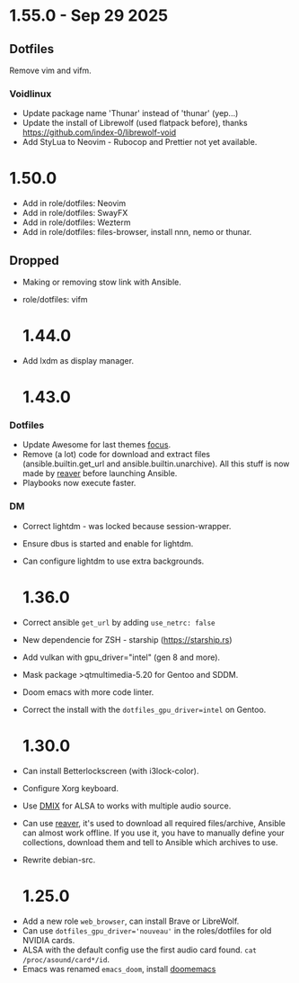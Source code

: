 # 1.55.0 - Sep 29 2025

## Dotfiles

Remove vim and vifm.

### Voidlinux

- Update package name 'Thunar' instead of 'thunar' (yep...)
- Update the install of Librewolf (used flatpack before), thanks https://github.com/index-0/librewolf-void
- Add StyLua to Neovim - Rubocop and Prettier not yet available.

# 1.50.0

- Add in role/dotfiles: Neovim
- Add in role/dotfiles: SwayFX
- Add in role/dotfiles: Wezterm
- Add in role/dotfiles: files-browser, install nnn, nemo or thunar.

## Dropped

- Making or removing stow link with Ansible.
- role/dotfiles: vifm

  # 1.44.0

- Add lxdm as display manager.

  # 1.43.0

### Dotfiles

- Update Awesome for last themes [focus](https://github.com/szorfein/dotfiles).
- Remove (a lot) code for download and extract files (ansible.builtin.get_url and
  ansible.builtin.unarchive). All this stuff is now made by
  [reaver](https://github.com/szorfein/reaver) before launching Ansible.
- Playbooks now execute faster.

### DM

- Correct lightdm - was locked because session-wrapper.
- Ensure dbus is started and enable for lightdm.
- Can configure lightdm to use extra backgrounds.

  # 1.36.0

* Correct ansible `get_url` by adding `use_netrc: false`
* New dependencie for ZSH - starship (https://starship.rs)
* Add vulkan with gpu_driver="intel" (gen 8 and more).
* Mask package >qtmultimedia-5.20 for Gentoo and SDDM.
* Doom emacs with more code linter.
* Correct the install with the `dotfiles_gpu_driver=intel` on Gentoo.

  # 1.30.0

- Can install Betterlockscreen (with i3lock-color).
- Configure Xorg keyboard.
- Use [DMIX](https://github.com/opensrc/alsa/blob/master/lib/md/Dmix.md) for ALSA to works with multiple audio source.
- Can use [reaver](https://github.com/szorfein/reaver), it's used to download
  all required files/archive, Ansible can almost work offline. If you use it, you have
  to manually define your collections, download them and tell to Ansible which archives to use.
- Rewrite debian-src.

  # 1.25.0

* Add a new role `web_browser`, can install Brave or LibreWolf.
* Can use `dotfiles_gpu_driver='nouveau'` in the roles/dotfiles for old NVIDIA
  cards.
* ALSA with the default config use the first audio card found. `cat
/proc/asound/card*/id`.
* Emacs was renamed `emacs_doom`, install [doomemacs](https://github.com/doomemacs/doomemacs)
